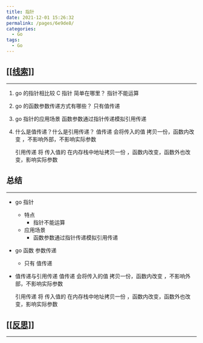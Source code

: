 ```yaml
---
title: 指针
date: 2021-12-01 15:26:32
permalink: /pages/6e9de8/
categories: 
  - Go
tags: 
  - Go
---
```

## [[[线索]]](siyuan://blocks/20211118153033-yiyf7mk)

---

1. go 的指针相比较 C 指针 简单在哪里？
    指针不能运算
2. go 的函数参数传递方式有哪些？
    只有值传递
3. go 指针的应用场景
    函数参数通过指针传递模拟引用传递
4. 什么是值传递？什么是引用传递？
    值传递 会将传入的值 拷贝一份，函数内改变 ，不影响外部，不影响实际参数

    引用传递 将 传入值的 在内存栈中地址拷贝一份 ，函数内改变，函数外也改变，影响实际参数

## 总结

---

* go 指针
  * 特点
    * 指针不能运算
  * 应用场景
    * 函数参数通过指针传递模拟引用传递
* go 函数 参数传递
  * 只有 值传递
* 值传递与引用传递
  值传递 会将传入的值 拷贝一份，函数内改变 ，不影响外部，不影响实际参数

  引用传递 将 传入值的 在内存栈中地址拷贝一份 ，函数内改变，函数外也改变，影响实际参数

## [[[反思]]](siyuan://blocks/20211118155447-asr1fu0)

---
